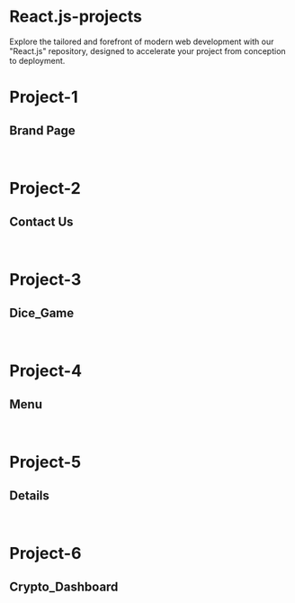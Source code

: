 # React.js-projects
Explore the tailored and forefront of modern web development with our "React.js" repository, designed to accelerate your project from conception to deployment.

<h1>Project-1</h1>
<h2>Brand Page</h2>
<br>
<h1>Project-2</h1>
<h2>Contact Us</h2>
<br>
<h1>Project-3</h1>
<h2>Dice_Game</h2>
<br>
<h1>Project-4</h1>
<h2>Menu</h2>
<br>
<h1>Project-5</h1>
<h2>Details</h2>
<br>
<h1>Project-6</h1>
<h2>Crypto_Dashboard</h2>
